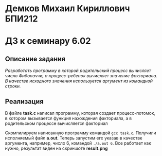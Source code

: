 # Демков Михаил Кириллович БПИ212
# ДЗ к семинару 6.02
## Описание задания
*Разработать программу в которой родительский процесс вычисляет число Фибоначчи, а процесс-ребенок вычисляет значение факториала.
В качестве исходного значения используется аргумент из командной строки.*
## Реализация
В файле **task.c** написал программу, которая создает процесс-потомок, в котором вызывается функция нахождения факториала, а в родительском процессе вычисляется факториал

Скомпилируем написанную программу командой `gcc task.c`. Получили исполняемый файл **a.out**. Теперь запустим его указав в качестве аргумента, например, число 6, командой `./a.out 6`. Все работает как нужно, результат виден на скриншоте **result.png**